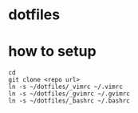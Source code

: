 dotfiles
========

# how to setup
```
cd
git clone <repo url>
ln -s ~/dotfiles/_vimrc ~/.vimrc
ln -s ~/dotfiles/_gvimrc ~/.gvimrc
ln -s ~/dotfiles/_bashrc ~/.bashrc
```


